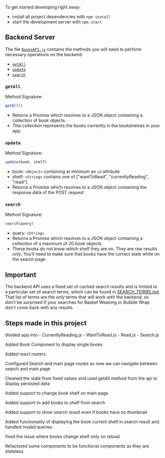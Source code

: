 To get started developing right away:

* install all project dependencies with `npm install`
* start the development server with `npm start`



## Backend Server

 The  file [`BooksAPI.js`](src/BooksAPI.js) contains the methods you will need to perform necessary operations on the backend:

* [`getAll`](#getall)
* [`update`](#update)
* [`search`](#search)

### `getAll`

Method Signature:

```js
getAll()
```

* Returns a Promise which resolves to a JSON object containing a collection of book objects.
* This collection represents the books currently in the bookshelves in your app.

### `update`

Method Signature:

```js
update(book, shelf)
```

* book: `<Object>` containing at minimum an `id` attribute
* shelf: `<String>` contains one of ["wantToRead", "currentlyReading", "read"]  
* Returns a Promise which resolves to a JSON object containing the response data of the POST request

### `search`

Method Signature:

```js
search(query)
```

* query: `<String>`
* Returns a Promise which resolves to a JSON object containing a collection of a maximum of 20 book objects.
* These books do not know which shelf they are on. They are raw results only. You'll need to make sure that books have the correct state while on the search page.

## Important
The backend API uses a fixed set of cached search results and is limited to a particular set of search terms, which can be found in [SEARCH_TERMS.md](SEARCH_TERMS.md). That list of terms are the _only_ terms that will work with the backend, so don't be surprised if your searches for Basket Weaving or Bubble Wrap don't come back with any results.

## Steps made in this project
divided app into 
    - CurrentlyReading.js
    - WantToRead.js
    - Read.js
    - Search.js

Added Book Component to display single books

Added react routers

Configured Search and main page routes so now we can navigate between search and main page

Cleaned the state from fixed values and used getAll method from the api to display persisted data

Added support to change book shelf on main page

Added support to add books to shelf from search

Added support to show search result even if books have no thumbnail

Added functionality of displaying the book current shelf in search result and handled invalid queries

fixed the issue where books change shelf only on reload

Refactored some components to be functional components as they are stateless